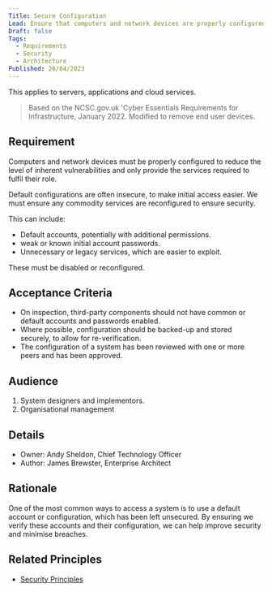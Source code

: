 ```yaml
---
Title: Secure Configuration
Lead: Ensure that computers and network devices are properly configured to reduce the level of inherent vulnerabilities and only provide the services required to fulfil their role.
Draft: false
Tags:
  - Requirements
  - Security
  - Architecture
Published: 26/04/2023
---
```

This applies to servers, applications and cloud services.

> Based on the NCSC.gov.uk 'Cyber Essentials Requirements for Infrastructure, January 2022. Modified to remove end user devices.

## Requirement

Computers and network devices must be properly configured to reduce the level of inherent vulnerabilities and only provide the services required to fulfil their role.

Default configurations are often insecure, to make initial access easier. We must ensure any commodity services are reconfigured to ensure security.

This can include:

* Default accounts, potentially with additional permissions.
* weak or known initial account passwords.
* Unnecessary or legacy services, which are easier to exploit.

These must be disabled or reconfigured.

## Acceptance Criteria

* On inspection, third-party components should not have common or default accounts and passwords enabled.
* Where possible, configuration should be backed-up and stored securely, to allow for re-verification.
* The configuration of a system has been reviewed with one or more peers and has been approved.

## Audience

  1. System designers and implementors.
  2. Organisational management

## Details

* Owner: Andy Sheldon, Chief Technology Officer
* Author: James Brewster, Enterprise Architect

## Rationale

One of the most common ways to access a system is to use a default account or configuration, which has been left unsecured. By ensuring we verify these accounts and their configuration, we can help improve security and minimise breaches.

## Related Principles

* [Security Principles](xref:security-principles)
